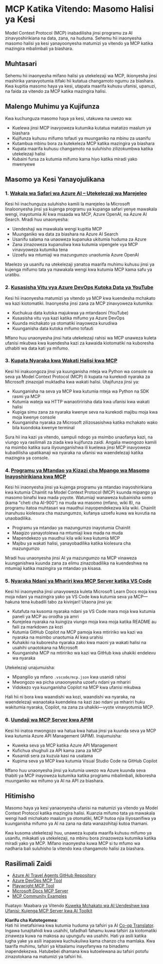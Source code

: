 <!--
CO_OP_TRANSLATOR_METADATA:
{
  "original_hash": "873741da08dd6537858d5e14c3a386e1",
  "translation_date": "2025-07-14T05:49:48+00:00",
  "source_file": "09-CaseStudy/README.md",
  "language_code": "sw"
}
-->
# MCP Katika Vitendo: Masomo Halisi ya Kesi

Model Context Protocol (MCP) inabadilisha jinsi programu za AI zinavyoshirikiana na data, zana, na huduma. Sehemu hii inaonyesha masomo halisi ya kesi yanayoonyesha matumizi ya vitendo ya MCP katika mazingira mbalimbali ya biashara.

## Muhtasari

Sehemu hii inaonyesha mifano halisi ya utekelezaji wa MCP, ikionyesha jinsi mashirika yanavyotumia itifaki hii kutatua changamoto ngumu za biashara. Kwa kupitia masomo haya ya kesi, utapata maarifa kuhusu ufanisi, upanuzi, na faida za vitendo za MCP katika mazingira halisi.

## Malengo Muhimu ya Kujifunza

Kwa kuchunguza masomo haya ya kesi, utakuwa na uwezo wa:

- Kuelewa jinsi MCP inavyoweza kutumika kutatua matatizo maalum ya biashara
- Kujifunza kuhusu mifumo tofauti ya muunganiko na mbinu za usanifu
- Kutambua mbinu bora za kutekeleza MCP katika mazingira ya biashara
- Kupata maarifa kuhusu changamoto na suluhisho zilizokumbwa katika utekelezaji halisi
- Kubaini fursa za kutumia mifumo kama hiyo katika miradi yako mwenyewe

## Masomo ya Kesi Yanayojulikana

### 1. [Wakala wa Safari wa Azure AI – Utekelezaji wa Marejeleo](./travelagentsample.md)

Kesi hii inachunguza suluhisho kamili la marejeleo la Microsoft linaloonyesha jinsi ya kujenga programu ya kupanga safari yenye mawakala wengi, inayotumia AI kwa msaada wa MCP, Azure OpenAI, na Azure AI Search. Mradi huu unaonyesha:

- Uendeshaji wa mawakala wengi kupitia MCP
- Muunganiko wa data za biashara na Azure AI Search
- Usanifu salama na unaoweza kupanuka ukitumia huduma za Azure
- Zana zinazoweza kupanuliwa kwa kutumia vipengele vya MCP vinavyoweza kutumika tena
- Uzoefu wa mtumiaji wa mazungumzo unaotumia Azure OpenAI

Maelezo ya usanifu na utekelezaji yanatoa maarifa muhimu kuhusu jinsi ya kujenga mifumo tata ya mawakala wengi kwa kutumia MCP kama safu ya uratibu.

### 2. [Kusasisha Vitu vya Azure DevOps Kutoka Data ya YouTube](./UpdateADOItemsFromYT.md)

Kesi hii inaonyesha matumizi ya vitendo ya MCP kwa kuendesha mchakato wa kazi kiotomatiki. Inaonyesha jinsi zana za MCP zinavyoweza kutumika:

- Kuchukua data kutoka majukwaa ya mtandaoni (YouTube)
- Kusasisha vitu vya kazi katika mifumo ya Azure DevOps
- Kuunda michakato ya otomatiki inayoweza kurudiwa
- Kuunganisha data kutoka mifumo tofauti

Mfano huu unaonyesha jinsi hata utekelezaji rahisi wa MCP unaweza kuleta ufanisi mkubwa kwa kuendesha kazi za kawaida kiotomatiki na kuboresha uthabiti wa data kati ya mifumo.

### 3. [Kupata Nyaraka kwa Wakati Halisi kwa MCP](./docs-mcp/README.md)

Kesi hii inakuongoza jinsi ya kuunganisha mteja wa Python wa console na seva ya Model Context Protocol (MCP) ili kupata na kurekodi nyaraka za Microsoft zinazojali muktadha kwa wakati halisi. Utajifunza jinsi ya:

- Kuunganisha na seva ya MCP kwa kutumia mteja wa Python na SDK rasmi ya MCP
- Kutumia wateja wa HTTP wanaotiririsha data kwa ufanisi kwa wakati halisi
- Kupiga simu zana za nyaraka kwenye seva na kurekodi majibu moja kwa moja kwenye console
- Kuunganisha nyaraka za Microsoft zilizosasishwa katika mchakato wako bila kuondoka kwenye terminal

Sura hii ina kazi ya vitendo, sampuli ndogo ya msimbo unaofanya kazi, na viungo vya rasilimali za ziada kwa kujifunza zaidi. Angalia mwongozo kamili na msimbo katika sura iliyounganishwa ili kuelewa jinsi MCP inavyoweza kubadilisha upatikanaji wa nyaraka na ufanisi wa waendelezaji katika mazingira ya console.

### 4. [Programu ya Mtandao ya Kizazi cha Mpango wa Masomo Inayoshirikiana kwa MCP](./docs-mcp/README.md)

Kesi hii inaonyesha jinsi ya kujenga programu ya mtandao inayoshirikiana kwa kutumia Chainlit na Model Context Protocol (MCP) kuunda mipango ya masomo binafsi kwa mada yoyote. Watumiaji wanaweza kubainisha somo (kama "cheti cha AI-900") na muda wa masomo (mfano, wiki 8), na programu itatoa muhtasari wa maudhui inayopendekezwa kila wiki. Chainlit inaruhusu kiolesura cha mazungumzo, kufanya uzoefu kuwa wa kuvutia na unaobadilika.

- Programu ya mtandao ya mazungumzo inayotumia Chainlit
- Maagizo yanayotolewa na mtumiaji kwa mada na muda
- Mapendekezo ya maudhui kila wiki kwa kutumia MCP
- Majibu ya wakati halisi, yanayobadilika katika kiolesura cha mazungumzo

Mradi huu unaonyesha jinsi AI ya mazungumzo na MCP vinaweza kuunganishwa kuunda zana za elimu zinazobadilika na kuendeshwa na mtumiaji katika mazingira ya mtandao ya kisasa.

### 5. [Nyaraka Ndani ya Mhariri kwa MCP Server katika VS Code](./docs-mcp/README.md)

Kesi hii inaonyesha jinsi unavyoweza kuleta Microsoft Learn Docs moja kwa moja ndani ya mazingira yako ya VS Code kwa kutumia seva ya MCP—hakuna tena kubadili tabo za kivinjari! Utaona jinsi ya:

- Kutafuta na kusoma nyaraka ndani ya VS Code mara moja kwa kutumia paneli ya MCP au orodha ya amri
- Kurejelea nyaraka na kuingiza viungo moja kwa moja katika README au faili za markdown za kozi
- Kutumia GitHub Copilot na MCP pamoja kwa mtiririko wa kazi wa nyaraka na msimbo unaotumia AI kwa urahisi
- Kuhakiki na kuboresha nyaraka zako kwa maoni ya wakati halisi na usahihi unaotokana na Microsoft
- Kuunganisha MCP na mtiririko wa kazi wa GitHub kwa uhakiki endelevu wa nyaraka

Utekelezaji unajumuisha:
- Mipangilio ya mfano `.vscode/mcp.json` kwa usanidi rahisi
- Mwongozo wa picha unaoonyesha uzoefu ndani ya mhariri
- Vidokezo vya kuunganisha Copilot na MCP kwa ufanisi mkubwa

Hali hii ni bora kwa waandishi wa kozi, waandishi wa nyaraka, na waendelezaji wanaotaka kuendelea na kazi zao ndani ya mhariri huku wakitumia nyaraka, Copilot, na zana za uhakiki—vyote vinavyotumia MCP.

### 6. [Uundaji wa MCP Server kwa APIM](./apimsample.md)

Kesi hii inatoa mwongozo wa hatua kwa hatua jinsi ya kuunda seva ya MCP kwa kutumia Azure API Management (APIM). Inajumuisha:
- Kuweka seva ya MCP katika Azure API Management
- Kufichua shughuli za API kama zana za MCP
- Kusanidi sera za kuzuia kasi na usalama
- Kupima seva ya MCP kwa kutumia Visual Studio Code na GitHub Copilot

Mfano huu unaonyesha jinsi ya kutumia uwezo wa Azure kuunda seva thabiti ya MCP inayoweza kutumika katika programu mbalimbali, ikiboresha muunganiko wa mifumo ya AI na API za biashara.

## Hitimisho

Masomo haya ya kesi yanaonyesha ufanisi na matumizi ya vitendo ya Model Context Protocol katika mazingira halisi. Kuanzia mifumo tata ya mawakala wengi hadi michakato maalum ya otomatiki, MCP hutoa njia iliyosanifiwa ya kuunganisha mifumo ya AI na zana na data wanazohitaji kutoa thamani.

Kwa kusoma utekelezaji huu, unaweza kupata maarifa kuhusu mifumo ya usanifu, mikakati ya utekelezaji, na mbinu bora zinazoweza kutumika katika miradi yako ya MCP. Mifano inaonyesha kuwa MCP si tu mfumo wa nadharia bali suluhisho la vitendo kwa changamoto halisi za biashara.

## Rasilimali Zaidi

- [Azure AI Travel Agents GitHub Repository](https://github.com/Azure-Samples/azure-ai-travel-agents)
- [Azure DevOps MCP Tool](https://github.com/microsoft/azure-devops-mcp)
- [Playwright MCP Tool](https://github.com/microsoft/playwright-mcp)
- [Microsoft Docs MCP Server](https://github.com/MicrosoftDocs/mcp)
- [MCP Community Examples](https://github.com/microsoft/mcp)

Ifuatayo: Maabara ya Vitendo [Kuweka Mchakato wa AI Uendeshwe kwa Ufanisi: Kujenga MCP Server kwa AI Toolkit](../10-StreamliningAIWorkflowsBuildingAnMCPServerWithAIToolkit/README.md)

**Kiarifu cha Kutotegemea**:  
Hati hii imetafsiriwa kwa kutumia huduma ya tafsiri ya AI [Co-op Translator](https://github.com/Azure/co-op-translator). Ingawa tunajitahidi kwa usahihi, tafadhali fahamu kuwa tafsiri za kiotomatiki zinaweza kuwa na makosa au upungufu wa usahihi. Hati ya asili katika lugha yake ya asili inapaswa kuchukuliwa kama chanzo cha mamlaka. Kwa taarifa muhimu, tafsiri ya kitaalamu inayofanywa na binadamu inapendekezwa. Hatubebei dhamana kwa kutoelewana au tafsiri potofu zinazotokana na matumizi ya tafsiri hii.